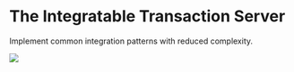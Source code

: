 # The Integratable Transaction Server

Implement common integration patterns with reduced complexity.

![](images/com.github.thxmasj.statemachine.examples.RequestReply.svg)